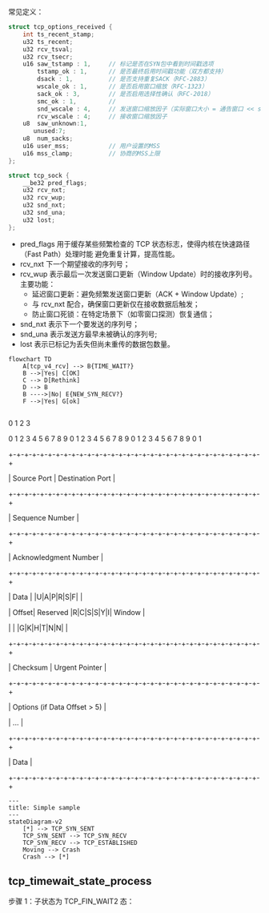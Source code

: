 常见定义：
```C
struct tcp_options_received {
    int ts_recent_stamp;    
    u32 ts_recent;
    u32	rcv_tsval;
    u32	rcv_tsecr;
    u16 saw_tstamp : 1,     // 标记是否在SYN包中看到时间戳选项
        tstamp_ok : 1,      // 是否最终启用时间戳功能（双方都支持）
        dsack : 1,          // 是否支持重复SACK（RFC-2883）
        wscale_ok : 1,      // 是否启用窗口缩放（RFC-1323）
        sack_ok : 3,        // 是否启用选择性确认（RFC-2018）
        smc_ok : 1,         // 
        snd_wscale : 4,     // 发送窗口缩放因子（实际窗口大小 = 通告窗口 << snd_wscale）
        rcv_wscale : 4;     // 接收窗口缩放因子
    u8	saw_unknown:1,
       unused:7;
    u8	num_sacks;
    u16	user_mss;           // 用户设置的MSS
    u16	mss_clamp;          // 协商的MSS上限
};
```

```C
struct tcp_sock {
    __be32 pred_flags;
    u32 rcv_nxt;
    u32 rcv_wup;
    u32 snd_nxt;
    u32 snd_una;
    u32 lost;
};
```
+ pred_flags
  用于缓存某些频繁检查的 TCP 状态标志，使得内核在快速路径（Fast Path）处理时能 避免重复计算，提高性能。
+ rcv_nxt
  下一个期望接收的序列号；
+ rcv_wup
  表示最后一次发送窗口更新（Window Update）时的接收序列号。主要功能：
  + 延迟窗口更新：避免频繁发送窗口更新（ACK + Window Update）;
  + 与 rcv_nxt 配合，确保窗口更新仅在接收数据后触发；
  + 防止窗口死锁：在特定场景下（如零窗口探测）恢复通信；
+ snd_nxt
  表示下一个要发送的序列号；
+ snd_una
  表示发送方最早未被确认的序列号;
+ lost
  表示已标记为丢失但尚未重传的数据包数量。


```mermaid
flowchart TD
    A[tcp_v4_rcv] --> B{TIME_WAIT?}
    B -->|Yes| C[OK]
    C --> D[Rethink]
    D --> B
    B ---->|No| E{NEW_SYN_RECV?}
    F -->|Yes| G[ok]


```
  
 0                   1                   2                   3
 
 0 1 2 3 4 5 6 7 8 9 0 1 2 3 4 5 6 7 8 9 0 1 2 3 4 5 6 7 8 9 0 1
 
+-+-+-+-+-+-+-+-+-+-+-+-+-+-+-+-+-+-+-+-+-+-+-+-+-+-+-+-+-+-+-+-+

|          Source Port          |       Destination Port        |

+-+-+-+-+-+-+-+-+-+-+-+-+-+-+-+-+-+-+-+-+-+-+-+-+-+-+-+-+-+-+-+-+

|                        Sequence Number                        |

+-+-+-+-+-+-+-+-+-+-+-+-+-+-+-+-+-+-+-+-+-+-+-+-+-+-+-+-+-+-+-+-+

|                    Acknowledgment Number                      |

+-+-+-+-+-+-+-+-+-+-+-+-+-+-+-+-+-+-+-+-+-+-+-+-+-+-+-+-+-+-+-+-+

|  Data |           |U|A|P|R|S|F|                               |

| Offset| Reserved  |R|C|S|S|Y|I|            Window             |

|       |           |G|K|H|T|N|N|                               |

+-+-+-+-+-+-+-+-+-+-+-+-+-+-+-+-+-+-+-+-+-+-+-+-+-+-+-+-+-+-+-+-+

|           Checksum            |         Urgent Pointer        |

+-+-+-+-+-+-+-+-+-+-+-+-+-+-+-+-+-+-+-+-+-+-+-+-+-+-+-+-+-+-+-+-+

|                    Options (if Data Offset > 5)               |

|                             ...                               |

+-+-+-+-+-+-+-+-+-+-+-+-+-+-+-+-+-+-+-+-+-+-+-+-+-+-+-+-+-+-+-+-+

|                             Data                              |

+-+-+-+-+-+-+-+-+-+-+-+-+-+-+-+-+-+-+-+-+-+-+-+-+-+-+-+-+-+-+-+-+

```mermaid
---
title: Simple sample
---
stateDiagram-v2
    [*] --> TCP_SYN_SENT
    TCP_SYN_SENT --> TCP_SYN_RECV
    TCP_SYN_RECV --> TCP_ESTABLISHED
    Moving --> Crash
    Crash --> [*]

```
## tcp_timewait_state_process
步骤 1：子状态为 TCP_FIN_WAIT2 态：

